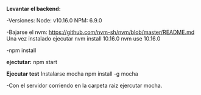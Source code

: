 **Levantar el backend:**

-Versiones:
  Node: v10.16.0
  NPM: 6.9.0
  
-Bajarse el nvm:
https://github.com/nvm-sh/nvm/blob/master/README.md
Una vez instalado ejecutar 
	nvm install 10.16.0
	nvm use 10.16.0

-npm install

**ejectutar:** 
npm start

**Ejecutar test**
Instalarse mocha 
npm install -g mocha

-Con el servidor corriendo en la carpeta raiz ejercutar mocha.
